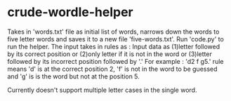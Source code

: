 # crude-wordle-helper

Takes in  'words.txt' file as initial list of words, narrows down the words to five letter words and saves it to a new file 'five-words.txt'. 
Run 'code.py' to run the helper. The input takes in rules as : Input data as (1)letter followed by its correct position or (2)only letter if it is not in the word or (3)letter followed by its incorrect position followed by '.' 
For example : 'd2 f g5.'  rule means 'd' is at the correct position 2, 'f' is not in the word to be guessed and 'g' is is the word but not at the position 5.

Currently doesn't support multiple letter cases in the single word.
